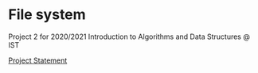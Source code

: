 # File system

Project 2 for 2020/2021 Introduction to Algorithms and Data Structures @ IST

[Project Statement](p2.pdf)
